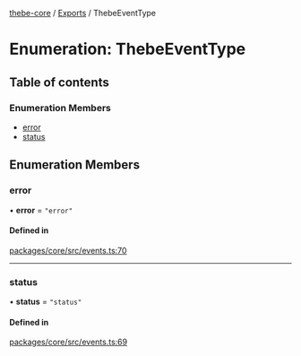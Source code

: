 [thebe-core](../README.md) / [Exports](../modules.md) / ThebeEventType

# Enumeration: ThebeEventType

## Table of contents

### Enumeration Members

- [error](ThebeEventType.md#error)
- [status](ThebeEventType.md#status)

## Enumeration Members

### error

• **error** = ``"error"``

#### Defined in

[packages/core/src/events.ts:70](https://github.com/executablebooks/thebe/blob/280bb7d/packages/core/src/events.ts#L70)

___

### status

• **status** = ``"status"``

#### Defined in

[packages/core/src/events.ts:69](https://github.com/executablebooks/thebe/blob/280bb7d/packages/core/src/events.ts#L69)
